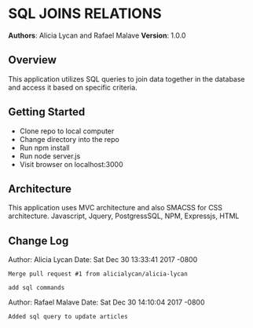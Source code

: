 
# SQL JOINS RELATIONS

**Authors**: Alicia Lycan and Rafael Malave
**Version**: 1.0.0

## Overview
This application utilizes SQL queries to join data together in the database and access it based on specific criteria.

## Getting Started
- Clone repo to local computer
- Change directory into the repo 
- Run npm install
- Run node server.js
- Visit browser on localhost:3000

## Architecture
This application uses MVC architecture and also SMACSS for CSS architecture.
Javascript, Jquery, PostgressSQL, NPM, Expressjs, HTML

## Change Log

Author: Alicia Lycan 
Date:   Sat Dec 30 13:33:41 2017 -0800

    Merge pull request #1 from alicialycan/alicia-lycan
    
    add sql commands

Author: Rafael Malave
Date:   Sat Dec 30 14:10:04 2017 -0800

    Added sql query to update articles